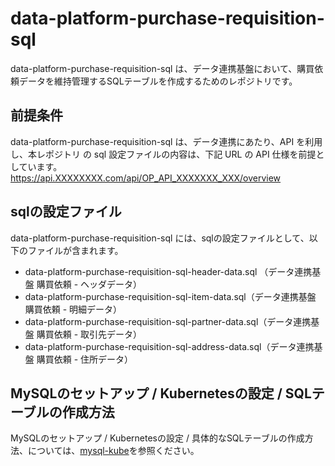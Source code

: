 # data-platform-purchase-requisition-sql 
data-platform-purchase-requisition-sql は、データ連携基盤において、購買依頼データを維持管理するSQLテーブルを作成するためのレポジトリです。  

## 前提条件  
data-platform-purchase-requisition-sql は、データ連携にあたり、API を利用し、本レポジトリ の sql 設定ファイルの内容は、下記 URL の API 仕様を前提としています。  
https://api.XXXXXXXX.com/api/OP_API_XXXXXXX_XXX/overview 

## sqlの設定ファイル  
data-platform-purchase-requisition-sql には、sqlの設定ファイルとして、以下のファイルが含まれます。 

* data-platform-purchase-requisition-sql-header-data.sql （データ連携基盤 購買依頼 - ヘッダデータ）
* data-platform-purchase-requisition-sql-item-data.sql（データ連携基盤 購買依頼 - 明細データ）  
* data-platform-purchase-requisition-sql-partner-data.sql（データ連携基盤 購買依頼 - 取引先データ）
* data-platform-purchase-requisition-sql-address-data.sql（データ連携基盤 購買依頼 - 住所データ）

## MySQLのセットアップ / Kubernetesの設定 / SQLテーブルの作成方法  
MySQLのセットアップ / Kubernetesの設定 / 具体的なSQLテーブルの作成方法、については、[mysql-kube](https://github.com/latonaio/mysql-kube)を参照ください。
